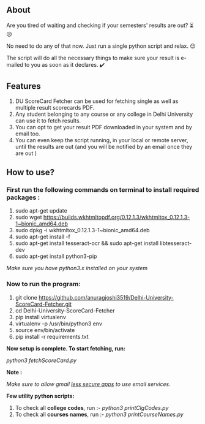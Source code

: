 ## About

Are you tired of waiting and checking if your semesters' results are out? :hourglass_flowing_sand: :disappointed_relieved:

No need to do any of that now. Just run a single python script and relax. :relieved:

The script will do all the necessary things to make sure your result is e-mailed to you as soon as it declares. :heavy_check_mark:

## Features

1. DU ScoreCard Fetcher can be used for fetching single as well as multiple result scorecards PDF.
2. Any student belonging to any course or any college in Delhi University can use it to fetch results. 
3. You can opt to get your result PDF downloaded in your system and by email too.
4. You can even keep the script running, in your local or remote server, until the results are out (and you will be notified by an email once they are out )

## How to use?

### First run the following commands on terminal to install required packages : 

1. sudo apt-get update
2. sudo wget https://builds.wkhtmltopdf.org/0.12.1.3/wkhtmltox_0.12.1.3-1~bionic_amd64.deb
3. sudo dpkg -i wkhtmltox_0.12.1.3-1~bionic_amd64.deb
4. sudo apt-get install -f
5. sudo apt-get install tesseract-ocr && sudo apt-get install libtesseract-dev
6. sudo apt-get install python3-pip

_Make sure you have python3.x installed on your system_

### Now to run the program:

1. git clone https://github.com/anuragjoshi3519/Delhi-University-ScoreCard-Fetcher.git
2. cd Delhi-University-ScoreCard-Fetcher
3. pip install virtualenv
4. virtualenv -p /usr/bin/python3 env
5. source env/bin/activate
6. pip install -r requirements.txt

**Now setup is complete. To start fetching, run:**
 
 _python3 fetchScoreCard.py_


**Note :**

_Make sure to allow gmail [less secure apps](https://myaccount.google.com/lesssecureapps) to use email services._


**Few utility python scripts:**

1. To check all **college codes**, run :-  *python3 printClgCodes.py*
2. To check all **courses names**, run :-   *python3 printCourseNames.py*


